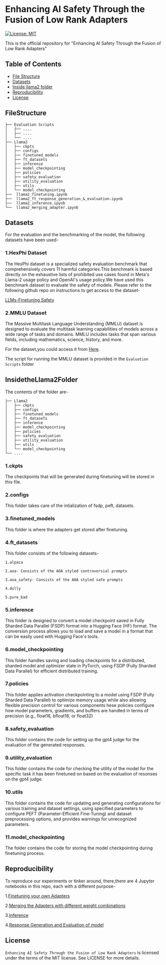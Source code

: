 # Enhancing AI Safety Through the Fusion of Low Rank Adapters



[![License: MIT](https://img.shields.io/badge/License-MIT-yellow.svg)](https://opensource.org/licenses/MIT)

This is the official repository for "Enhancing AI Safety Through the Fusion of Low Rank Adapters"




## Table of Contents

- [File Structure](#filestructure)
- [Datasets](#datasets)
- [Inside llama2 folder](#insidethellama2folder)
- [Reproducibility](#reproducibility)
- [License](#license)

## FileStructure

    ├── Evaluation Scripts
    │   ├── ....          
    │   ├── ....       
    │   └── ....
    ├── Llama2                  
    │   ├── ckpts         
    │   ├── configs         
    │   ├── finetuned_models
    │   ├── ft_datasets          
    │   ├── inference         
    │   ├── model_checkpointing                
    │   ├── policies        
    │   ├── safety_evaluation
    │   ├── utility_evaluation        
    │   ├── utils       
    │   └── model_checkpointing    
    ├──  llama2_finetuning.ipynb
    ├──  llama2_ft_response_generation_&_evaluation.ipynb
    ├──  llama2_inference.ipynb 
    └──  llama2_merging_adapter.ipynb
    


## Datasets

For the evaluation and the benchmarking of the model, the following datasets have been used-

### 1.HexPhi Dataset

The HexPhi dataset is a specialized safety evaluation benchmark that comprehensively covers 11 harmful categories.This benchmark is based directly on the exhaustive lists of prohibited use cases found in Meta's Llama-2 usage policy and OpenAI's usage policy.We have used this benchmark dataset to evaluate the safety of models.
Please refer to the following github repo on instructions to get access to the dataset-

[LLMs-Finetuning Safety](https://github.com/LLM-Tuning-Safety/LLMs-Finetuning-Safety)

###  2.MMLU Dataset

The Massive Multitask Language Understanding (MMLU) dataset is designed to evaluate the multitask learning capabilities of models across a wide range of tasks and domains. MMLU includes tasks that span various fields, including mathematics, science, history, and more.

For the dataset,you could access it from [Here](https://huggingface.co/datasets/cais/mmlu).

The script for running the MMLU dataset is provided in the `Evaluation Scripts` folder


## InsidetheLlama2Folder

The contents of the folder are-
    
    
    ├── Llama2                  
    │   ├── ckpts         
    │   ├── configs         
    │   ├── finetuned_models
    │   ├── ft_datasets          
    │   ├── inference         
    │   ├── model_checkpointing                
    │   ├── policies        
    │   ├── safety_evaluation
    │   ├── utility_evaluation        
    │   ├── utils       
    │   └── model_checkpointing    
    └── ....

### 1.ckpts
The checkpoints that will be generated during finetuning will be stored in this file.

### 2.configs
This folder takes care of the intialization of fsdp, peft, datasets.

### 3.finetuned_models
This folder is where the adapters get stored after finetuning.

### 4.ft_datasets

This folder consists of the following datasets-
  
    1.alpaca

    2.aoa- Consists of the AOA styled controversial prompts

    3.aoa_safety- Consists of the AOA styled safe prompts

    4.dolly
    
    5.pure_bad

### 5.inference

This folder is designed to convert a model checkpoint saved in Fully Sharded Data Parallel (FSDP) format into a Hugging Face (HF) format. The conversion process allows you to load and save a model in a format that can be easily used with Hugging Face's tools.

### 6.model_checkpointing

This folder handles saving and loading checkpoints for a distributed, sharded model and optimizer state in PyTorch, using FSDP (Fully Sharded Data Parallel) for efficient distributed training.

### 7.policies

This folder applies activation checkpointing to a model using FSDP (Fully Sharded Data Parallel) to optimize memory usage while also allowing flexible precision control for various components 
hese policies configure how model parameters, gradients, and buffers are handled in terms of precision (e.g., float16, bfloat16, or float32)

### 8.safety_evaluation

This folder contains the code for setting up the gpt4 judge for the evaluation of the generated responses.

### 9.utility_evaluation

This folder contains the code for checking the utility of the model for the specific task it has been finetuned on based on the evaluation of resonses on the gpt4 judge.
 
### 10.utils

This folder contains the code for updating and generating configurations for various training and dataset settings, using specified parameters to configure PEFT (Parameter-Efficient Fine-Tuning) and dataset preprocessing options, and provides warnings for unrecognized parameters.

### 11.model_checkpointing

The folder contains the code for storing the model checkpointing during finetuning process.


## Reproducibility

To reproduce our experiments or tinker around, there,there are 4 Jupyter notebooks in this repo, each with a different purpose-

1.[Finetuning your own Adapters](llama2_finetuning.ipynb)

2.[Merging the Adapters with different weight combinations](llama2_merging_adapter.ipynb)

3.[Inference](llama2_inference.ipynb)

4.[Response Generation and Evaluation of model](llama2_ft_response_generation_&_evaluation.ipynb)


## License
`Enhancing AI Safety Through the Fusion of Low Rank Adapters` is licensed under the terms of the MIT license. See LICENSE for more details.

